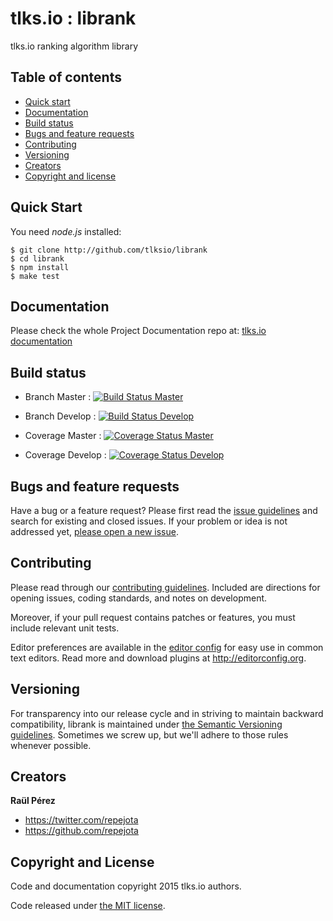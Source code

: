 # tlks.io : librank

tlks.io ranking algorithm library

## Table of contents

- [Quick start](#quick-start)
- [Documentation](#documentation)
- [Build status](#build-status)
- [Bugs and feature requests](#bugs-and-feature-requests)
- [Contributing](#contributing)
- [Versioning](#versioning)
- [Creators](#creators)
- [Copyright and license](#copyright-and-license)

## Quick Start

You need *node.js* installed:

```
$ git clone http://github.com/tlksio/librank
$ cd librank
$ npm install
$ make test
```

## Documentation

Please check the whole Project Documentation repo at:
[tlks.io documentation](https://github.com/tlksio/librank)

## Build status

* Branch Master : [![Build Status Master](https://travis-ci.org/tlksio/librank.svg?branch=master)](https://travis-ci.org/tlksio/librank)

* Branch Develop : [![Build Status Develop](https://travis-ci.org/tlksio/librank.svg?branch=develop)](https://travis-ci.org/tlksio/librank)


* Coverage Master : [![Coverage Status Master](https://coveralls.io/repos/tlksio/librank/badge.svg?branch=master)](https://coveralls.io/r/tlksio/librank?branch=master)

* Coverage Develop : [![Coverage Status Develop](https://coveralls.io/repos/tlksio/librank/badge.svg?branch=develop)](https://coveralls.io/r/tlksio/librank?branch=develop)

## Bugs and feature requests

Have a bug or a feature request? Please first read the
[issue guidelines](https://github.com/tlksio/librank/blob/master/CONTRIBUTING.md#using-the-issue-tracker)
and search for existing and closed issues. If your problem or idea is not
addressed yet,
[please open a new issue](https://github.com/tlksio/librank/issues/new).

## Contributing

Please read through our
[contributing guidelines](https://github.com/tlksio/librank/blob/master/CONTRIBUTING.md).
Included are directions for opening issues, coding standards, and notes on
development.

Moreover, if your pull request contains patches or features, you must include
relevant unit tests.

Editor preferences are available in the
[editor config](https://github.com/tlksio/librank/blob/master/.editorconfig)
for easy use in common text editors. Read more and download plugins at
<http://editorconfig.org>.

## Versioning

For transparency into our release cycle and in striving to maintain backward
compatibility, librank is maintained under
[the Semantic Versioning guidelines](http://semver.org/). Sometimes we screw
up, but we'll adhere to those rules whenever possible.

## Creators

**Raül Pérez**

- <https://twitter.com/repejota>
- <https://github.com/repejota>

## Copyright and License

Code and documentation copyright 2015 tlks.io authors.

Code released under
[the MIT license](https://github.com/tlksio/librank/blob/master/LICENSE).
